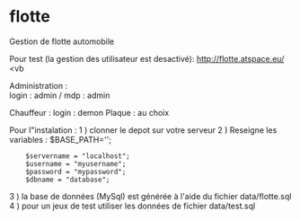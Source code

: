# flotte
Gestion de flotte automobile

Pour test (la gestion des utilisateur est desactivé): http://flotte.atspace.eu/ <vb
                                                                      
Administration :                                                                                
   login : admin / 
   mdp :   admin
   
Chauffeur :
   login : demon
   Plaque : au choix

Pour l"instalation : 
  1 ) clonner le depot sur votre serveur
  2 ) Reseigne les variables :
        $BASE_PATH='';

        $servername = "localhost";
        $username = "myusername";
        $password = "mypassword";
        $dbname = "database";
  3 ) la base de données (MySql) est générée à l'aide du fichier data/flotte.sql
  4 ) pour un jeux de test utiliser les données de fichier data/test.sql 
